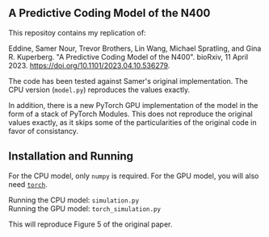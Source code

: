 A Predictive Coding Model of the N400 
-------------------------------------

This repositoy contains my replication of:

Eddine, Samer Nour, Trevor Brothers, Lin Wang, Michael Spratling, and Gina R. Kuperberg.
"A Predictive Coding Model of the N400". bioRxiv, 11 April 2023.
https://doi.org/10.1101/2023.04.10.536279.


The code has been tested against Samer's original implementation.
The CPU version (`model.py`) reproduces the values exactly.

In addition, there is a new PyTorch GPU implementation of the model in the form of a stack of PyTorch Modules.
This does not reproduce the original values exactly, as it skips some of the particularities of the original code in favor of consistancy.

Installation and Running
------------------------

For the CPU model, only `numpy` is required. For the GPU model, you will also need [`torch`](https://pytorch.org/).

Running the CPU model: `simulation.py`  
Running the GPU model: `torch_simulation.py`  

This will reproduce Figure 5 of the original paper.
